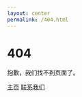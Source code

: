 ```yaml
---
layout: center
permalink: /404.html
---
```


# 404

抱歉，我们找不到页面了。

<div class="mt3">
  <a href="{{ site.baseurl }}/" class="button button-blue button-big">主页</a>
  <a href="{{ site.baseurl }}/about/" class="button button-blue button-big">联系我们</a>
</div>
